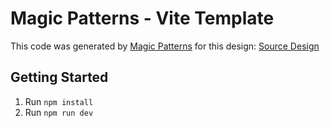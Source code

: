 # Magic Patterns - Vite Template

This code was generated by [Magic Patterns](https://magicpatterns.com) for this design: [Source Design](https://www.magicpatterns.com/c/g6ce5ggn6r7yiikvvta7id)

## Getting Started

1. Run `npm install`
2. Run `npm run dev`
